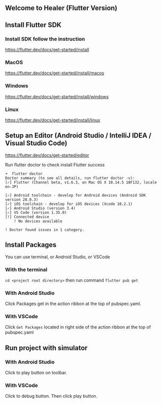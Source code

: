 ## Welcome to Healer (Flutter Version)

## Install Flutter SDK

### Install SDK follow the instruction

https://flutter.dev/docs/get-started/install

### MacOS

https://flutter.dev/docs/get-started/install/macos

### Windows

https://flutter.dev/docs/get-started/install/windows

### Linux

https://flutter.dev/docs/get-started/install/linux

## Setup an Editor (Android Studio / IntelliJ IDEA / Visual Studio Code)

https://flutter.dev/docs/get-started/editor

Run flutter doctor to check install Flutter success

```
➜  flutter doctor 
Doctor summary (to see all details, run flutter doctor -v):
[✓] Flutter (Channel beta, v1.6.3, on Mac OS X 10.14.5 18F132, locale en-JP)
 
[✓] Android toolchain - develop for Android devices (Android SDK version 28.0.3)
[✓] iOS toolchain - develop for iOS devices (Xcode 10.2.1)
[✓] Android Studio (version 3.4)
[✓] VS Code (version 1.35.0)
[!] Connected device
    ! No devices available

! Doctor found issues in 1 category.
```

## Install Packages

You can use terminal, or Android Studio, or VSCode

### With the terminal

`cd <project root directory>` then run command `flutter pub get`

### With Android Studio

Click Packages get in the action ribbon at the top of pubspec.yaml.

### With VSCode

Click `Get Packages` located in right side of the action ribbon at the top of pubspec.yaml

## Run project with simulator

### With Android Studio

Click to play button on toolbar.

### With VSCode

Click to debug button. Then click play button.
